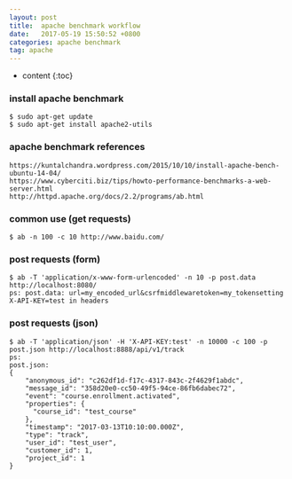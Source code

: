 ```yaml
---
layout: post
title:  apache benchmark workflow 
date:   2017-05-19 15:50:52 +0800
categories: apache benchmark 
tag: apache 
---
```


* content
{:toc}


### install apache benchmark 
```
$ sudo apt-get update
$ sudo apt-get install apache2-utils
```
### apache benchmark references 
```
https://kuntalchandra.wordpress.com/2015/10/10/install-apache-bench-ubuntu-14-04/
https://www.cyberciti.biz/tips/howto-performance-benchmarks-a-web-server.html
http://httpd.apache.org/docs/2.2/programs/ab.html
```

### common use (get requests) 
```
$ ab -n 100 -c 10 http://www.baidu.com/
```
### post requests (form)

```
$ ab -T 'application/x-www-form-urlencoded' -n 10 -p post.data http://localhost:8080/
ps: post.data: url=my_encoded_url&csrfmiddlewaretoken=my_tokensetting X-API-KEY=test in headers
```
### post requests (json)
```
$ ab -T 'application/json' -H 'X-API-KEY:test' -n 10000 -c 100 -p post.json http://localhost:8888/api/v1/track
ps:
post.json:
{
    "anonymous_id": "c262df1d-f17c-4317-843c-2f4629f1abdc",
    "message_id": "358d20e0-cc50-49f5-94ce-86fb6dabec72",
    "event": "course.enrollment.activated",
    "properties": {
      "course_id": "test_course"
    },
    "timestamp": "2017-03-13T10:10:00.000Z",
    "type": "track",
    "user_id": "test_user",
    "customer_id": 1,
    "project_id": 1
}
```

[jekyll-docs]: https://jekyllrb.com/docs/home
[jekyll-gh]:   https://github.com/jekyll/jekyll
[jekyll-talk]: https://talk.jekyllrb.com/
